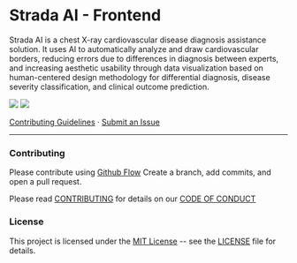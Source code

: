 Strada AI - Frontend
====================
Strada AI is a chest X-ray cardiovascular disease diagnosis assistance solution. It uses AI to automatically analyze and draw cardiovascular borders, reducing errors due to differences in diagnosis between experts, and increasing aesthetic usability through data visualization based on human-centered design methodology for differential diagnosis, disease severity classification, and clinical outcome prediction.

![](https://camo.githubusercontent.com/add929856aef879770c137da33346a94e8217cf9668426f29de3f48777053f3d/68747470733a2f2f696d672e736869656c64732e696f2f62616467652f636f6e747269627574696f6e732d77656c636f6d652d627269676874677265656e3f6c6f676f3d676974687562) ![](https://camo.githubusercontent.com/5ccf68bcf33036de63c4c00779b451b3985faee5a22f2c30801c03a14e722994/68747470733a2f2f696d672e736869656c64732e696f2f62616467652f64697363757373696f6e732d4769744875622d3333333333333f6c6f676f3d676974687562)

[Contributing Guidelines](CONTRIBUTING.md) · [Submit an Issue](https://github.com/Strada-AI/frontend-vite/issues)

* * *

### Contributing
Please contribute using [Github Flow](https://docs.github.com/en/get-started/using-github/github-flow) Create a branch, add commits, and open a pull request.

Please read [CONTRIBUTING](CONTRIBUTE.md) for details on our [CODE OF CONDUCT](CODE_OF_CONDUCT.md)

### License
This project is licensed under the [MIT License](https://opensource.org/license/MIT) -- see the [LICENSE](LICENSE) file for details.
